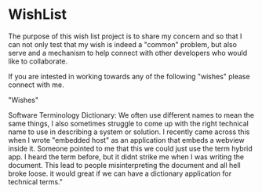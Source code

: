 # WishList


The purpose of this wish list project is to share my concern and  so that I can not only test that my wish is indeed a "common" problem, but also serve and a mechanism to help connect with other developers who would like to collaborate.

If you are intested in working towards any of the following "wishes" please connect with me.


"Wishes"

Software Terminology Dictionary: We often use different names to mean the same things, I also sometimes struggle to come up with the right technical name to use in describing a system or solution. I recently came across this when I wrote "embedded host" as an application that embeds a webview inside it. Someone pointed to me that this we could just use the term hybrid app. I heard the term before, but it didnt strike me when I was writing the document. This lead to people misinterpreting the document and all hell broke loose. it would great if we can have a dictionary application for technical terms."
